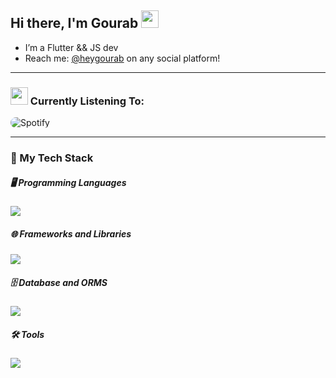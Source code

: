 ## Hi there, I'm Gourab <img src="https://emojis.slackmojis.com/emojis/images/1643514058/149/sonic.gif?1643514058" width="28" />
- I’m a Flutter && JS dev
- Reach me: <a href="https://heygourab.vercel.app/" target="_top">@heygourab</a> on any social platform!
___
### <img src="https://emojis.slackmojis.com/emojis/images/1643514045/41/spotify.png?1643514045" width="28" /> Currently Listening To:
<p align="left">
  <img src="https://novatorem-heygourab.vercel.app/api/spotify?background_color=000000&border_color=1c1c1e" alt="Spotify" style="border-radius: 20px;" />
</p>

____

### 🚀 My Tech Stack
##### 🖥️ Programming Languages
<p align="left">
  <a href="https://skillicons.dev">
    <img src="https://skillicons.dev/icons?i=ts,js,nodejs,md,dart,py," />
  </a>
</p>

##### 🌐 Frameworks and Libraries

<p align="left">
    <img src="https://skillicons.dev/icons?i=next,vue,nuxt,flutter,react,tailwind" />
</p>

##### 🗄️ Database and ORMS

<p align="left">
    <img src="https://skillicons.dev/icons?i=mongodb,prisma" />
</p>

##### 🛠️ Tools

<p align="left">
    <img src="https://skillicons.dev/icons?i=vscode,git,github,postman,blender,figma" />
</p>


